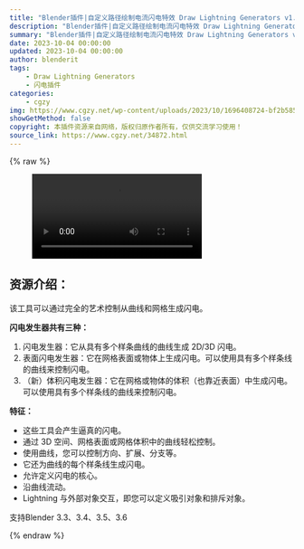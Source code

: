 ```yaml
---
title: "Blender插件|自定义路径绘制电流闪电特效 Draw Lightning Generators v1.6"
description: "Blender插件|自定义路径绘制电流闪电特效 Draw Lightning Generators v1.6"
summary: "Blender插件|自定义路径绘制电流闪电特效 Draw Lightning Generators v1.6"
date: 2023-10-04 00:00:00
updated: 2023-10-04 00:00:00
author: blenderit
tags: 
    - Draw Lightning Generators
    - 闪电插件
categories:
    - cgzy
img: https://www.cgzy.net/wp-content/uploads/2023/10/1696408724-bf2b585aaeb7a04.webp
showGetMethod: false
copyright: 本插件资源来自网络，版权归原作者所有，仅供交流学习使用！
source_link: https://www.cgzy.net/34872.html
---
```


{% raw %}
<figure class="wp-block-video aligncenter"><video controls src="http://cloud.video.taobao.com/play/u/null/p/1/e/6/t/1/430931831191.mp4"></video></figure><div class="wp-block-pandastudio-title"><div class="title_style_01"><h2 id="h2-0">资源介绍：</h2></div></div><p class="is-style-text-indent-2em">该工具可以通过完全的艺术控制从曲线和网格生成闪电。</p><p><strong>闪电发生器共有三种：</strong></p><ol>
<li>闪电发生器：它从具有多个样条曲线的曲线生成 2D/3D 闪电。</li>



<li>表面闪电发生器：它在网格表面或物体上生成闪电。可以使用具有多个样条线的曲线来控制闪电。</li>



<li>（新）体积闪电发生器：它在网格或物体的体积（也靠近表面）中生成闪电。可以使用具有多个样条线的曲线来控制闪电。</li>
</ol><p><strong>特征：</strong></p><ul>
<li>这些工具会产生逼真的闪电。</li>



<li>通过 3D 空间、网格表面或网格体积中的曲线轻松控制。</li>



<li>使用曲线，您可以控制方向、扩展、分支等。</li>



<li>它还为曲线的每个样条线生成闪电。</li>



<li>允许定义闪电的核心。</li>



<li>沿曲线流动。</li>



<li>Lightning 与外部对象交互，即您可以定义吸引对象和排斥对象。</li>
</ul><div class="wp-block-pandastudio-tips"><div class="tip success "><p>支持Blender 3.3、3.4、3.5、3.6</p>
</div></div>
<div style="display: none">cgzy</div>
{% endraw %}